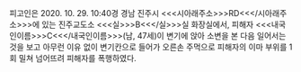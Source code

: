 피고인은 2020. 10. 29. 10:40경 경남 진주시 <<<시아래주소>>>RD<<</시아래주소>>>에 있는 진주교도소 <<<실>>>B<<</실>>>실 화장실에서, 피해자 <<<내국인이름>>>C<<</내국인이름>>>(남, 47세)이 변기에 앉아 소변을 본 다음 일어서는 것을 보고 아무런 이유 없이 변기칸으로 들어가 오른손 주먹으로 피해자의 이마 부위를 1회 밀쳐 넘어뜨려 피해자를 폭행하였다.